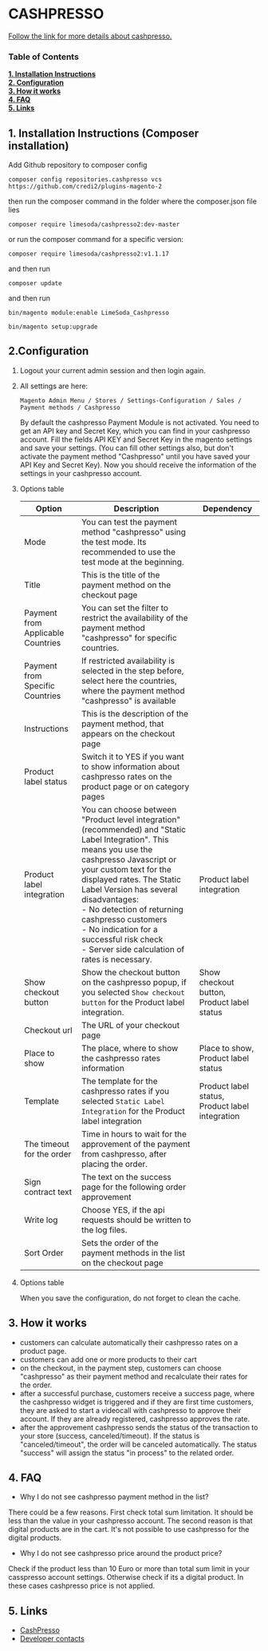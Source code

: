 # CASHPRESSO 
 [Follow the link for more details about cashpresso.](https://www.cashpresso.com/)
 
### Table of Contents
**[1. Installation Instructions](#installation-instructions)**<br>
**[2. Configuration](#configuration)**<br>
**[3. How it works](#howto)**<br>
**[4. FAQ](#faq)**<br>
**[5. Links](#links)**<br>

## 1. Installation Instructions (Composer installation)
Add Github repository to composer config

	composer config repositories.cashpresso vcs https://github.com/credi2/plugins-magento-2

then run the composer command in the folder where the composer.json file lies

	composer require limesoda/cashpresso2:dev-master
	
or run the composer command for a specific version:

    composer require limesoda/cashpresso2:v1.1.17

	
and then run 

    composer update
    
and then run
	
	bin/magento module:enable LimeSoda_Cashpresso

	bin/magento setup:upgrade

## 2.Configuration

1. Logout your current admin session and then login again.
2. All settings are here: 
    
    ```Magento Admin Menu / Stores / Settings-Configuration / Sales / Payment methods / Cashpresso```
    
   By default the cashpresso Payment Module is not activated. You need to get an API key and Secret Key, which you can find in your cashpresso account.
   Fill the fields API KEY and Secret Key in the magento settings and save your settings. (You can fill other settings also, but don't activate the payment method "Cashpresso" until you have saved your API Key and Secret Key).
   Now you should receive the information of the settings in your cashpresso account.
       
    
3. Options table 
  
   Option | Description | Dependency
   ------ | ----------- | ---
   Mode | You can test the payment method "cashpresso" using the test mode. Its recommended to use the test mode at the beginning. |
   Title | This is the title of the payment method on the checkout page |
   Payment from Applicable Countries | You can set the filter to restrict the availability of the payment method "cashpresso" for specific countries. |
   Payment from Specific Countries | If restricted availability is selected in the step before, select here the countries, where the payment method "cashpresso" is available | 
   Instructions | This is the description of the payment method, that appears on the checkout page |
   Product label status | Switch it to YES if you want to show information about cashpresso rates on the product page or on category pages |
   Product label integration | You can choose between "Product level integration" (recommended) and "Static Label Integration". This means you use the cashpresso Javascript or your custom text for the displayed rates. The Static Label Version has several disadvantages: <br> - No detection of returning cashpresso customers <br> - No indication for a successful risk check <br> - Server side calculation of rates is necessary. | Product label integration
   Show checkout button | Show the checkout button on the cashpresso popup, if you selected ```Show checkout button``` for the Product label integration. | Show checkout button, Product label status
   Checkout url | The URL of your checkout page |
   Place to show | The place, where to show the cashpresso rates information | Place to show, Product label status  
   Template | The template for the cashpresso rates if you selected ```Static Label Integration``` for the Product label integration | Product label status, Product label integration
   The timeout for the order | Time in hours to wait for the approvement of the payment from cashpresso, after placing the order. |
   Sign contract text | The text on the success page for the following order approvement |
   Write log | Choose YES, if the api requests should be written to the log files. |
   Sort Order | Sets the order of the payment methods in the list on the checkout page| 

3. Options table

    When you save the configuration, do not forget to clean the cache.
    
## 3. How it works

- customers can calculate automatically their cashpresso rates on a product page. 
- customers can add one or more products to their cart 
- on the checkout, in the payment step, customers can choose "cashpresso" as their payment method and recalculate their rates for the order.
- after a successful purchase, customers receive a success page, where the cashpresso widget is triggered and if they are first time customers, they are asked to start a videocall with cashpresso to approve their account. If they are already registered, cashpresso approves the rate.
- after the approvement cashpresso sends the status of the transaction to your store (success, canceled/timeout). If the status is "canceled/timeout", the order will be canceled automatically. The status "success" will assign the status "in process" to the related order.

## 4. FAQ

 - Why I do not see cashpresso payment method in the list?
 
There could be a few reasons. First check total sum limitation. It should be less than the value in your cashpresso account.
The second reason is that digital products are in the cart. It's not possible to use cashpresso for the digital products.

 - Why I do not see cashpresso price around the product price?
 
Check if the product less than 10 Euro or more than total sum limit in your casspresso account settings. Otherwise check if its a digital product. In these cases cashpresso price is not applied. 
  

## 5. Links
 - [CashPresso](https://www.cashpresso.com/)
 - [Developer contacts](https://www.kawa-commerce.com/kontakt/)
